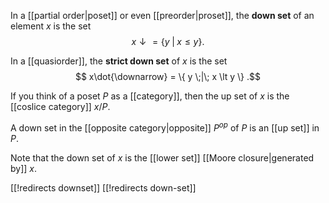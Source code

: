 In a [[partial order|poset]] or even [[preorder|proset]], the __down set__ of an element $x$ is the set
$$ x{\downarrow} = \{ y \;|\; x \leq y \} .$$

In a [[quasiorder]], the __strict down set__ of $x$ is the set
$$ x\dot{\downarrow} = \{ y \;|\; x \lt y \} .$$

If you think of a poset $P$ as a [[category]], then the up set of $x$ is the [[coslice category]] $x / P$.

A down set in the [[opposite category|opposite]] $P^{op}$ of $P$ is an [[up set]] in $P$.

Note that the down set of $x$ is the [[lower set]] [[Moore closure|generated by]] $x$.


[[!redirects downset]]
[[!redirects down-set]]